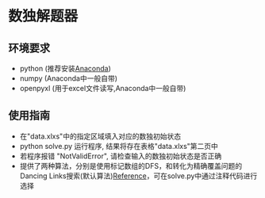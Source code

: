 # 数独解题器
## 环境要求
- python (推荐安装[Anaconda](https://www.anaconda.com/))
- numpy (Anaconda中一般自带)
- openpyxl (用于excel文件读写,Anaconda中一般自带)

## 使用指南
- 在"data.xlxs"中的指定区域填入对应的数独初始状态
- python solve.py 运行程序, 结果将存在表格"data.xlxs"第二页中
- 若程序报错 "NotValidError", 请检查输入的数独初始状态是否正确
- 提供了两种算法，分别是使用标记数组的DFS，和转化为精确覆盖问题的Dancing Links搜索(默认算法)[Reference](https://oi-wiki.org/search/dlx/)，可在solve.py中通过注释代码进行选择